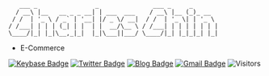 ```
   ___ _                _               ___ _     _       
  / __\ |__   __ _ _ __| | ___  ___    / __\ |__ (_)_ __  
 / /  | '_ \ / _` | '__| |/ _ \/ __|  / /  | '_ \| | '_ \ 
/ /___| | | | (_| | |  | |  __/\__ \ / /___| | | | | | | |
\____/|_| |_|\__,_|_|  |_|\___||___/ \____/|_| |_|_|_| |_|
```

- E-Commerce

[![Keybase Badge](https://img.shields.io/badge/@eallion-005eff?style=flat&labelColor=005eff&logo=Keybase&logoColor=white&link=https://keybase.io/eallion/)](https://keybase.io/eallion/)
[![Twitter Badge](https://img.shields.io/badge/@eallion-1ca0f1?style=flat&labelColor=1ca0f1&logo=twitter&logoColor=white&link=https://twitter.com/eallion)](https://twitter.com/eallion) 
[![Blog Badge](https://img.shields.io/badge/https://eallion.com-FF4088?style=flat&labelColor=FF4088&logo=Hugo&logoColor=white&link=https://eallion.com/)](https://eallion.com/)
[![Gmail Badge](https://img.shields.io/badge/eallions@gmail.com-c14438?style=flat&logo=Gmail&logoColor=white&link=mailto:eallions@gmail.com)](mailto:eallions@gmail.com) 
![Visitors](https://visitor-badge.laobi.icu/badge?page_id=eallion.eallion)
